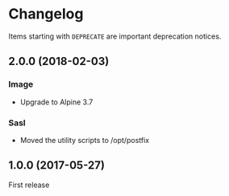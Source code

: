 # Changelog

Items starting with `DEPRECATE` are important deprecation notices.

## 2.0.0 (2018-02-03)

### Image

+ Upgrade to Alpine 3.7

### Sasl

* Moved the utility scripts to /opt/postfix

## 1.0.0 (2017-05-27)

First release
